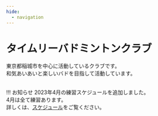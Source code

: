 ```yaml
---
hide:
  - navigation
---
```

# タイムリーバドミントンクラブ
東京都稲城市を中心に活動しているクラブです。  
和気あいあいと楽しいバドを目指して活動しています。  
</br>

!!! お知らせ
    2023年4月の練習スケジュールを追加しました。  
    4月は全て練習あります。  
    詳しくは、[スケジュール](./schedule.md)をご覧ください。